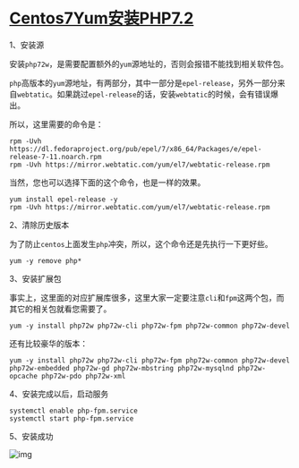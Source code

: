 # [Centos7Yum安装PHP7.2](https://www.cnblogs.com/lamp01/p/10101659.html)



1、安装源

安装`php72w`，是需要配置额外的`yum`源地址的，否则会报错不能找到相关软件包。

`php`高版本的`yum`源地址，有两部分，其中一部分是`epel-release`，另外一部分来自`webtatic`。如果跳过`epel-release`的话，安装`webtatic`的时候，会有错误爆出。

所以，这里需要的命令是：

```
rpm -Uvh https://dl.fedoraproject.org/pub/epel/7/x86_64/Packages/e/epel-release-7-11.noarch.rpm
rpm -Uvh https://mirror.webtatic.com/yum/el7/webtatic-release.rpm
```

当然，您也可以选择下面的这个命令，也是一样的效果。

```
yum install epel-release -y
rpm -Uvh https://mirror.webtatic.com/yum/el7/webtatic-release.rpm
```

2、清除历史版本

为了防止`centos`上面发生`php`冲突，所以，这个命令还是先执行一下更好些。

```
yum -y remove php*
```

3、安装扩展包

事实上，这里面的对应扩展库很多，这里大家一定要注意`cli`和`fpm`这两个包，而其它的相关包就看您需要了。

```
yum -y install php72w php72w-cli php72w-fpm php72w-common php72w-devel 
```

还有比较豪华的版本：

```
yum -y install php72w php72w-cli php72w-fpm php72w-common php72w-devel php72w-embedded php72w-gd php72w-mbstring php72w-mysqlnd php72w-opcache php72w-pdo php72w-xml
```

4、安装完成以后，启动服务

```
systemctl enable php-fpm.service
systemctl start php-fpm.service
```

5、安装成功

![img](https://img2018.cnblogs.com/blog/1128628/201812/1128628-20181211133250649-26481438.png)

 